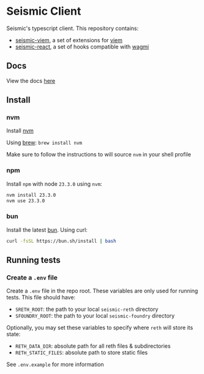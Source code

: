 # Seismic Client

Seismic's typescript client. This repository contains:

- [seismic-viem](packages/seismic-viem), a set of extensions for [viem](https://viem.sh/)
- [seismic-react](packages/seismic-react), a set of hooks compatible with [wagmi](https://wagmi.sh/)

## Docs

View the docs [here](https://seismic-docs.netlify.app)

## Install

### nvm

Install [nvm](https://github.com/nvm-sh/nvm?tab=readme-ov-file#installing-and-updating)

Using [brew](https://formulae.brew.sh/formula/nvm):
`brew install nvm`

Make sure to follow the instructions to will source `nvm` in your shell profile

### npm

Install `npm` with node `23.3.0` using `nvm`:

```sh
nvm install 23.3.0
nvm use 23.3.0
```

### bun

Install the latest [bun](https://bun.sh/docs/installation). Using curl:

```sh
curl -fsSL https://bun.sh/install | bash
```

## Running tests

### Create a `.env` file

Create a `.env` file in the repo root. These variables are only used for running tests. This file should have:

- `SRETH_ROOT`: the path to your local `seismic-reth` directory
- `SFOUNDRY_ROOT`: the path to your local `seismic-foundry` directory

Optionally, you may set these variables to specify where `reth` will store its state:

- `RETH_DATA_DIR`: absolute path for all reth files & subdirectories
- `RETH_STATIC_FILES`: absolute path to store static files

See `.env.example` for more information
